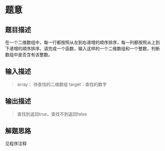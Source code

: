 # 题意

## 题目描述

在一个二维数组中，每一行都按照从左到右递增的顺序排序，每一列都按照从上到下递增的顺序排序。请完成一个函数，输入这样的一个二维数组和一个整数，判断数组中是否含有该整数。

## 输入描述

>array： 待查找的二维数组 target：查找的数字

## 输出描述

>查找到返回true，查找不到返回false

## 解题思路

见程序注释